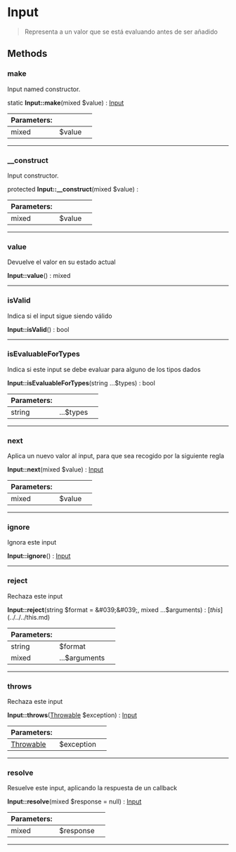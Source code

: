 
                                                                                                                                            
    
# Input


> Representa a un valor que se está evaluando antes de ser añadido
>
> 








## Methods

### make
Input named constructor.


static **Input::make**(mixed $value) : [Input](../../../Input.md)


|Parameters: | | |
| --- | --- | --- |
|mixed |$value |  |

---


### __construct
Input constructor.


protected **Input::__construct**(mixed $value) : 


|Parameters: | | |
| --- | --- | --- |
|mixed |$value |  |

---


### value
Devuelve el valor en su estado actual


**Input::value**() : mixed



---


### isValid
Indica si el input sigue siendo válido


**Input::isValid**() : bool



---


### isEvaluableForTypes
Indica si este input se debe evaluar para alguno de los tipos dados


**Input::isEvaluableForTypes**(string ...$types) : bool


|Parameters: | | |
| --- | --- | --- |
|string |...$types |  |

---


### next
Aplica un nuevo valor al input, para que sea recogido por la siguiente regla


**Input::next**(mixed $value) : [Input](../../../Input.md)


|Parameters: | | |
| --- | --- | --- |
|mixed |$value |  |

---


### ignore
Ignora este input


**Input::ignore**() : [Input](../../../Input.md)



---


### reject
Rechaza este input


**Input::reject**(string $format = &#039;&#039;, mixed ...$arguments) : [$this](../../../$this.md)


|Parameters: | | |
| --- | --- | --- |
|string |$format |  |
|mixed |...$arguments |  |

---


### throws
Rechaza este input


**Input::throws**([Throwable](../../../Throwable.md) $exception) : [Input](../../../Input.md)


|Parameters: | | |
| --- | --- | --- |
|[Throwable](../../../Throwable.md) |$exception |  |

---


### resolve
Resuelve este input, aplicando la respuesta de un callback


**Input::resolve**(mixed $response = null) : [Input](../../../Input.md)


|Parameters: | | |
| --- | --- | --- |
|mixed |$response |  |

---


                                                                                                                                                                                                                                                                                                                                                                                                            
    
                                                                                                                                                                                                                                                                             
                